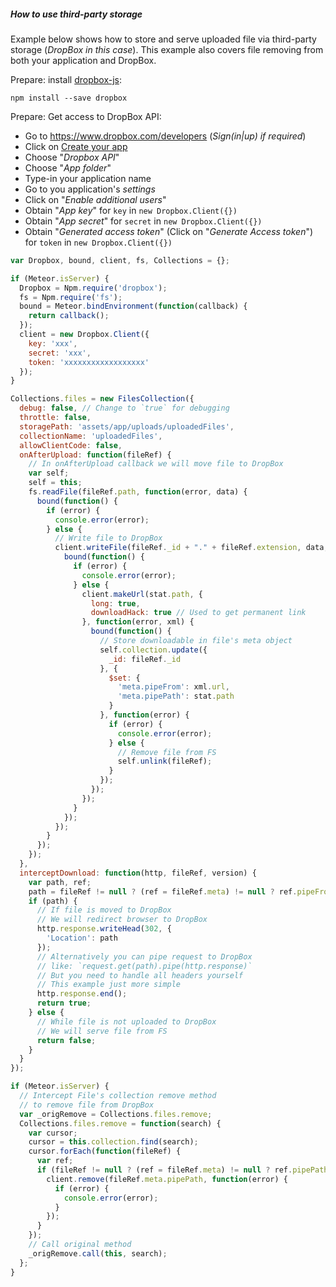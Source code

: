 ##### How to use third-party storage

Example below shows how to store and serve uploaded file via third-party storage (*DropBox in this case*). This example also covers file removing from both your application and DropBox.

Prepare: install [dropbox-js](https://github.com/dropbox/dropbox-js):
```shell
npm install --save dropbox
```
Prepare: Get access to DropBox API:
 - Go to https://www.dropbox.com/developers (*Sign(in|up) if required*)
 - Click on [Create your app](https://www.dropbox.com/developers/apps/create)
 - Choose "*Dropbox API*"
 - Choose "*App folder*"
 - Type-in your application name
 - Go to you application's *settings*
 - Click on "*Enable additional users*"
 - Obtain "*App key*" for `key` in `new Dropbox.Client({})`
 - Obtain "*App secret*" for `secret` in `new Dropbox.Client({})`
 - Obtain "*Generated access token*" (Click on "*Generate Access token*") for `token` in `new Dropbox.Client({})`

```javascript
var Dropbox, bound, client, fs, Collections = {};

if (Meteor.isServer) {
  Dropbox = Npm.require('dropbox');
  fs = Npm.require('fs');
  bound = Meteor.bindEnvironment(function(callback) {
    return callback();
  });
  client = new Dropbox.Client({
    key: 'xxx',
    secret: 'xxx',
    token: 'xxxxxxxxxxxxxxxxxx'
  });
}

Collections.files = new FilesCollection({
  debug: false, // Change to `true` for debugging
  throttle: false,
  storagePath: 'assets/app/uploads/uploadedFiles',
  collectionName: 'uploadedFiles',
  allowClientCode: false,
  onAfterUpload: function(fileRef) {
    // In onAfterUpload callback we will move file to DropBox
    var self;
    self = this;
    fs.readFile(fileRef.path, function(error, data) {
      bound(function() {
        if (error) {
          console.error(error);
        } else {
          // Write file to DropBox
          client.writeFile(fileRef._id + "." + fileRef.extension, data, function(error, stat) {
            bound(function() {
              if (error) {
                console.error(error);
              } else {
                client.makeUrl(stat.path, {
                  long: true,
                  downloadHack: true // Used to get permanent link
                }, function(error, xml) {
                  bound(function() {
                    // Store downloadable in file's meta object
                    self.collection.update({
                      _id: fileRef._id
                    }, {
                      $set: {
                        'meta.pipeFrom': xml.url,
                        'meta.pipePath': stat.path
                      }
                    }, function(error) {
                      if (error) {
                        console.error(error);
                      } else {
                        // Remove file from FS
                        self.unlink(fileRef);
                      }
                    });
                  });
                });
              }
            });
          });
        }
      });
    });
  },
  interceptDownload: function(http, fileRef, version) {
    var path, ref;
    path = fileRef != null ? (ref = fileRef.meta) != null ? ref.pipeFrom : void 0 : void 0;
    if (path) {
      // If file is moved to DropBox
      // We will redirect browser to DropBox
      http.response.writeHead(302, {
        'Location': path
      });
      // Alternatively you can pipe request to DropBox
      // like: `request.get(path).pipe(http.response)`
      // But you need to handle all headers yourself
      // This example just more simple
      http.response.end();
      return true;
    } else {
      // While file is not uploaded to DropBox
      // We will serve file from FS
      return false;
    }
  }
});

if (Meteor.isServer) {
  // Intercept File's collection remove method
  // to remove file from DropBox
  var _origRemove = Collections.files.remove;
  Collections.files.remove = function(search) {
    var cursor;
    cursor = this.collection.find(search);
    cursor.forEach(function(fileRef) {
      var ref;
      if (fileRef != null ? (ref = fileRef.meta) != null ? ref.pipePath : void 0 : void 0) {
        client.remove(fileRef.meta.pipePath, function(error) {
          if (error) {
            console.error(error);
          }
        });
      }
    });
    // Call original method
    _origRemove.call(this, search);
  };
}
```